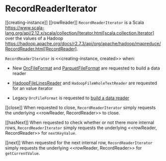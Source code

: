 # RecordReaderIterator

[[creating-instance]]
[[rowReader]]
`RecordReaderIterator` is a Scala https://www.scala-lang.org/api/2.12.x/scala/collection/Iterator.html[scala.collection.Iterator] over the values of a Hadoop https://hadoop.apache.org/docs/r2.7.3/api/org/apache/hadoop/mapreduce/RecordReader.html[RecordReader].

`RecordReaderIterator` is <<creating-instance, created>> when:

* New [OrcFileFormat](OrcFileFormat.md#buildReaderWithPartitionValues) and [ParquetFileFormat](datasources/parquet/ParquetFileFormat.md#buildReaderWithPartitionValues) are requested to build a data reader

* [HadoopFileLinesReader](spark-sql-spark-HadoopFileLinesReader.md#iterator) and `HadoopFileWholeTextReader` are requested for an value iterator

* Legacy `OrcFileFormat` is requested to [build a data reader](OrcFileFormat.md#buildReader)

[[close]]
When requested to close, `RecordReaderIterator` simply requests the underlying <<rowReader, RecordReader>> to close.

[[hasNext]]
When requested to check whether or not there more internal rows, `RecordReaderIterator` simply requests the underlying <<rowReader, RecordReader>> for `nextKeyValue`.

[[next]]
When requested for the next internal row, `RecordReaderIterator` simply requests the underlying <<rowReader, RecordReader>> for `getCurrentValue`.
